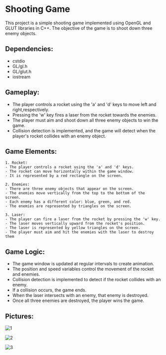 
# Shooting Game

This project is a simple shooting game implemented using OpenGL and GLUT libraries in C++. The objective of the game is to shoot down three enemy objects.

## Dependencies:
- cstdio
- GL/gl.h
- GL/glut.h
- iostream
## Gameplay:
- The player controls a rocket using the 'a' and 'd' keys to move left and right,respectively.
- Pressing the 'w' key fires a laser from the rocket towards the enemies.
- The player must aim and shoot down all three enemy objects to win the game.
- Collision detection is implemented, and the game will detect when the player's rocket collides with an enemy object.
## Game Elements:
    1. Rocket:
    - The player controls a rocket using the 'a' and 'd' keys.
    - The rocket can move horizontally within the game window.
    - It is represented by a red rectangle on the screen.

    2. Enemies:
    - There are three enemy objects that appear on the screen.
    - The enemies move vertically from the top to the bottom of the screen.
    - Each enemy has a different color: blue, green, and red.
    - The enemies are represented by triangles on the screen.

    3. Laser:
    - The player can fire a laser from the rocket by pressing the 'w' key.
    - The laser moves vertically upward from the rocket's position.
    - The laser is represented by yellow triangles on the screen.
    - The player must aim and hit the enemies with the laser to destroy them
## Game Logic:
- The game window is updated at regular intervals to create animation.
- The position and speed variables control the movement of the rocket and enemies.
- Collision detection is implemented to detect if the rocket collides with an enemy.
- If a collision occurs, the game ends.
- When the laser intersects with an enemy, that enemy is destroyed.
- Once all three enemies are destroyed, the player wins the game.
## Pictures:

![1](https://github.com/JawadMohmmad06/Shooting-Game/assets/96438779/5c775a23-0998-4dac-8d78-9e9b300a211a)


![2](https://github.com/JawadMohmmad06/Shooting-Game/assets/96438779/ca643758-fc87-4dec-9f97-9c38fba6ac0f)

![3](https://github.com/JawadMohmmad06/Shooting-Game/assets/96438779/a1a37a39-1899-460c-bd45-e21641bf076f)

